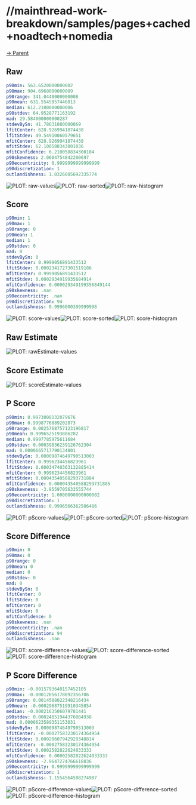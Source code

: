 
# //mainthread-work-breakdown/samples/pages+cached+noadtech+nomedia

[→ Parent](../..)


## Raw


```yaml
p90min: 563.6520000000002
p90max: 904.6960000000009
p90range: 341.0440000000008
p90mean: 631.5545957446813
median: 612.2100000000006
p90stdev: 64.9528771163192
mad: 29.584000000000287
stdevBySn: 41.78631880000069
lfitCenter: 628.9269941874438
lfitStdev: 49.54910060579651
mfitCenter: 628.9269941874438
mfitStdev: 62.100588343001036
mfitConfidence: 6.210058834300104
p90skewness: 2.0604754842200697
p90eccentricity: 0.9999999999999999
p90discretization: 1
outlandishness: 1.0326085692335774

```

![PLOT: raw-values](./raw/values.svg)![PLOT: raw-sorted](./raw/sorted.svg)![PLOT: raw-histogram](./raw/histogram.svg)
## Score


```yaml
p90min: 1
p90max: 1
p90range: 0
p90mean: 1
median: 1
p90stdev: 0
mad: 0
stdevBySn: 0
lfitCenter: 0.9999056891433512
lfitStdev: 0.0002341727301519186
mfitCenter: 0.9999056891433512
mfitStdev: 0.0002934919935684914
mfitConfidence: 0.000029349199356849144
p90skewness: .nan
p90eccentricity: .nan
p90discretization: 94
outlandishness: 0.9996000399999998

```

![PLOT: score-values](./score/values.svg)![PLOT: score-sorted](./score/sorted.svg)![PLOT: score-histogram](./score/histogram.svg)
## Raw Estimate

![PLOT: rawEstimate-values](./rawEstimate/values.svg)
## Score Estimate

![PLOT: scoreEstimate-values](./scoreEstimate/values.svg)
## P Score


```yaml
p90min: 0.9973008132079676
p90max: 0.9998776889202873
p90range: 0.0025768757123196817
p90mean: 0.9996525193886282
median: 0.9997785975611684
p90stdev: 0.00039836239126762304
mad: 0.0000665717790134801
stdevBySn: 0.00009874649790513003
lfitCenter: 0.9996234456823961
lfitStdev: 0.00034740363132885414
mfitCenter: 0.9996234456823961
mfitStdev: 0.00043540588293731884
mfitConfidence: 0.000043540588293731885
p90skewness: -3.9559705633555744
p90eccentricity: 1.0000000000000002
p90discretization: 1
outlandishness: 0.9996566362506486

```

![PLOT: pScore-values](./pScore/values.svg)![PLOT: pScore-sorted](./pScore/sorted.svg)![PLOT: pScore-histogram](./pScore/histogram.svg)
## Score Difference


```yaml
p90min: 0
p90max: 0
p90range: 0
p90mean: 0
median: 0
p90stdev: 0
mad: 0
stdevBySn: 0
lfitCenter: 0
lfitStdev: 0
mfitCenter: 0
mfitStdev: 0
mfitConfidence: 0
p90skewness: .nan
p90eccentricity: .nan
p90discretization: 94
outlandishness: .nan

```

![PLOT: score-difference-values](./score-difference/values.svg)![PLOT: score-difference-sorted](./score-difference/sorted.svg)![PLOT: score-difference-histogram](./score-difference/histogram.svg)
## P Score Difference


```yaml
p90min: -0.0015793640157452105
p90max: -0.00012056178092356706
p90range: 0.0014588022348216434
p90mean: -0.00029687519910345854
median: -0.0002163506079781441
p90stdev: 0.00024051944376084938
mad: 0.0000623589351153031
stdevBySn: 0.00009874649790513003
lfitCenter: -0.00027583230174364954
lfitStdev: 0.00020607942929348814
mfitCenter: -0.00027583230174364954
mfitStdev: 0.0002582822624033333
mfitConfidence: 0.00002582822624033333
p90skewness: -2.9647274766618836
p90eccentricity: 0.9999999999999999
p90discretization: 1
outlandishness: 1.1554564508274987

```

![PLOT: pScore-difference-values](./pScore-difference/values.svg)![PLOT: pScore-difference-sorted](./pScore-difference/sorted.svg)![PLOT: pScore-difference-histogram](./pScore-difference/histogram.svg)